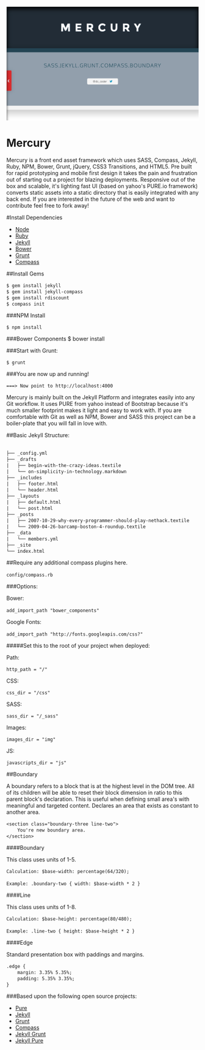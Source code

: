 ![Mercury](/img/brand-v2.png "Mercury")

Mercury
===============================

Mercury is a front end asset framework which uses SASS, Compass, Jekyll, Ruby, NPM, Bower, Grunt, jQuery, CSS3
Transitions, and HTML5. Pre built for rapid prototyping and mobile first design it takes the pain and frustration out
 of starting out a project for blazing deployments. Responsive out of the box and scalable, it's lighting fast UI
 (based on yahoo's PURE.io framework) converts static assets into a static directory that is easily
 integrated with any back end. If you are interested in the future of the web and want to contribute feel free to fork away!

#Install Dependencies

- [Node](http://nodejs.org/)
- [Ruby](https://www.ruby-lang.org/en/downloads/)
- [Jekyll](http://jekyllrb.com/)
- [Bower](http://bower.io/)
- [Grunt](http://gruntjs.com/)
- [Compass](http://compass-style.org/)

##Install Gems

	$ gem install jekyll
	$ gem install jekyll-compass
	$ gem install rdiscount
	$ compass init

###NPM Install

	$ npm install

###Bower Components
    $ bower install

###Start with Grunt:

	$ grunt

###You are now up and running!

	===> Now point to http://localhost:4000

Mercury is mainly built on the Jekyll Platform and integrates easily into any Git workflow.  It uses PURE from yahoo
instead of Bootstrap because it's much smaller footprint makes it light and easy to work with. If you are comfortable with Git as well as NPM, Bower and SASS this project can be a boiler-plate that you will fall in love with.

##Basic Jekyll Structure:

<pre>
<code class="language-bash" data-lang="bash">
├── _config.yml
├── _drafts
<span class="p">|</span>   ├── begin-with-the-crazy-ideas.textile
<span class="p">|</span>   └── on-simplicity-in-technology.markdown
├── _includes
<span class="p">|</span>   ├── footer.html
<span class="p">|</span>   └── header.html
├── _layouts
<span class="p">|</span>   ├── default.html
<span class="p">|</span>   └── post.html
├── _posts
<span class="p">|</span>   ├── 2007-10-29-why-every-programmer-should-play-nethack.textile
<span class="p">|</span>   └── 2009-04-26-barcamp-boston-4-roundup.textile
├── _data
<span class="p">|</span>   └── members.yml
├── _site
└── index.html</code>
</pre>

##Require any additional compass plugins here.

``config/compass.rb``

###Options:

Bower:

``add_import_path "bower_components"``

Google Fonts:

``add_import_path "http://fonts.googleapis.com/css?"``

#####Set this to the root of your project when deployed:

Path:

	http_path = "/"

CSS:

	css_dir = "/css"

SASS:

	sass_dir = "/_sass"

Images: 

	images_dir = "img"

JS:

	javascripts_dir = "js"

##Boundary

A boundary refers to a block that is at the highest level in the DOM tree.  All of its children will be able to reset
 their block dimension in ratio to this parent block's declaration.  This is useful when defining small area's with
 meaningful and targeted content. Declares an area that exists as constant to another area.

	<section class="boundary-three line-two">
		You're new boundary area.
	</section>

####Boundary 

This class uses units of 1-5.

    Calculation: $base-width: percentage(64/320);
    
    Example: .boundary-two { width: $base-width * 2 }
 
####Line

This class uses units of 1-8.

    Calculation: $base-height: percentage(80/480);
    
    Example: .line-two { height: $base-height * 2 }

####Edge

Standard presentation box with paddings and margins.

	.edge {
		margin: 3.35% 5.35%;
		padding: 5.35% 3.35%;
	}

###Based upon the following open source projects:

- [Pure](http://purecss.io/base/)
- [Jekyll](http://jekyllrb.com/docs/home/)
- [Grunt](http://gruntjs.com/getting-started)
- [Compass](http://compass-style.org/reference/compass/)
- [Jekyll Grunt](https://github.com/dannygarcia/grunt-jekyll)
- [Jekyll Pure](https://github.com/brickgao/jekyll-pure)
